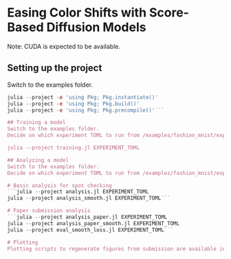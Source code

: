 # Easing Color Shifts with Score-Based Diffusion Models
Note: CUDA is expected to be available.

## Setting up the project
Switch to the examples folder.
```julia --project -e 'using Pkg; Pkg.develop(path="../")'
julia --project -e 'using Pkg; Pkg.instantiate()'
julia --project -e 'using Pkg; Pkg.build()'
julia --project -e 'using Pkg; Pkg.precompile()'```

## Training a model
Switch to the examples folder.
Decide on which experiment TOML to run from /examples/fashion_mnist/experiments.

julia --project training.jl EXPERIMENT_TOML

## Analyzing a model
Switch to the examples folder.
Decide on which experiment TOML to run from /examples/fashion_mnist/experiments_100 or /examples/fashion_mnist/experiments_30.

# Basic analysis for spot checking
```julia --project analysis.jl EXPERIMENT_TOML
julia --project analysis_smooth.jl EXPERIMENT_TOML```

# Paper submission analysis
```julia --project analysis_paper.jl EXPERIMENT_TOML
julia --project analysis_paper_smooth.jl EXPERIMENT_TOML
julia --project eval_smooth_loss.jl EXPERIMENT_TOML```

# Plotting
Plotting scripts to regenerate figures from submission are available in examples/fashion_mnist/plots, but may require setting of custom paths to data.
